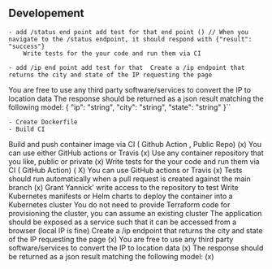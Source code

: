 ## Developement 
    - add /status end point add test for that end point () // When you navigate to the /status endpoint, it should respond with {"result": "success"}
        Write tests for the your code and run them via CI 

    - add /ip end point add test for that  Create a /ip endpoint that returns the city and state of the IP requesting the page
You are free to use any third party software/services to convert the IP to location data
The response should be returned as a json result matching the following model:
{ "ip": "string", "city": "string", "state": "string" }``


    - Create Dockerfile 
    - Build CI



Build and push container image via CI ( Github Action , Public Repo) (x)
You can use either GitHub actions or Travis (x)
Use any container repository that you like, public or private (x)
Write tests for the your code and run them via CI ( GitHub Action) ( X)
You can use GitHub actions or Travis (x)
Tests should run automatically when a pull request is created against the main branch (x)
Grant Yannick' write access to the repository to test
Write Kubernetes manifests or Helm charts to deploy the container into a Kubernetes cluster
You do not need to provide Terraform code for provisioning the cluster, you can assume an existing cluster
The application should be exposed as a service such that it can be accessed from a browser (local IP is fine)
Create a /ip endpoint that returns the city and state of the IP requesting the page (x)
You are free to use any third party software/services to convert the IP to location data (x)
The response should be returned as a json result matching the following model: (x)